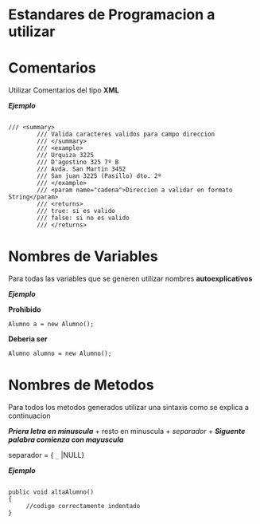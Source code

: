 # Estandares de Programacion a utilizar #

# Comentarios #

Utilizar Comentarios del tipo **XML**

_**Ejemplo**_

```

/// <summary>
        /// Valida caracteres validos para campo direccion
        /// </summary>
        /// <example>
        /// Urquiza 3225
        /// D'agostino 325 7º B
        /// Avda. San Martin 3452
        /// San juan 3225 (Pasillo) dto. 2º
        /// </example>
        /// <param name="cadena">Direccion a validar en formato String</param>
        /// <returns>
        /// true: si es valido  
        /// false: si no es valido 
        /// </returns>

```


# Nombres de Variables #

Para todas las variables que se generen utilizar nombres **autoexplicativos**

_**Ejemplo**_

**Prohibido**

`Alumno a = new Alumno();`

**Deberia ser**

`Alumno alumno = new Alumno();`


# Nombres de Metodos #

Para todos los metodos generados utilizar una sintaxis como se explica a continuacion


_**Priera letra en minuscula**_ + resto en minuscula + _separador_ + _**Siguente palabra comienza con mayuscula**_

separador = { `_` |NULL}

_**Ejemplo**_

```

public void altaAlumno()
{
     //codigo correctamente indentado
} 

```